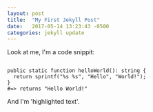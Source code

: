 ```yaml
---
layout: post
title:  "My First Jekyll Post"
date:   2017-05-14 13:23:43 -0500
categories: jekyll update
---
```

Look at me, I'm a code snippit:

```php?start_inline=true

public static function helloWorld(): string {
  return sprintf("%s %s", "Hello", "World!");
}
#=> returns "Hello World!"
```

And I'm 'highlighted text'.
